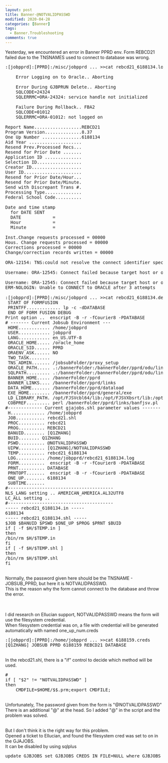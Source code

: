 ```yaml
---
layout: post
title: Banner-@NOTVALIDPASSWD
modified: 2020-04-28
categories: [Banner]  
tags: 
  - Banner.Troubleshooting
comments: true
---
```

Yesterday, we encountered an error in Banner PPRD env.
Form REBCD21 failed due to the TNSNAMES used to connect to database was wrong.

<pre class="prettyprint lang-sql linenums=1 ">
:[jobpprd]:[PPRD]:/misc/jobpprd ... >>cat rebcd21_6188134.log
 
    Error Logging on to Oracle.. Aborting
 
    Error During GJBPRUN Delete.. Aborting
    SQLCODE=24324
    SQLERRMC=ORA-24324: service handle not initialized
                            
    Failure During Rollback.. FBA2
    SQLCODE=01012
    SQLERRMC=ORA-01012: not logged on                                              
 
Report Name..................REBCD21                       
Program Version..............8.37     
One Up Number ...............6188134                       
Aid Year ....................    
Resend Prev.Processed Recs... 
Resend for Prior Date .......           
Application ID ..............                              
Selection ID.................                              
Creator ID...................                              
User ID......................                              
Resend for Prior Date/Hour...  
Resend for Prior Date/Minute.  
Send with Discrepant Trans #.  
Processing Type..............     
Federal School Code..........      
 
Date and time stamp 
  for DATE SENT     
  DATE            =            
  Hour            =   
  Minute          =   
 
Inst.Change requests processed = 00000
Hous. Change requests processed = 00000
Corrections processed = 00000
Change/correction records written = 00000
 
ORA-12154: TNS:could not resolve the connect identifier specified
    
Username: ORA-12545: Connect failed because target host or object does not exist

Username: ORA-12545: Connect failed because target host or object does not exist
ERM-NOLOGIN: Unable to CONNECT to ORACLE after 3 attempts

:[jobpprd]:[PPRD]:/misc/jobpprd ... >>cat rebcd21_6188134.debug 
 START OF FORMFUSION 
 PRINTFF............. lp -c -dDATABASE
 END OF FORM FUSION DEBUG
Print option ..  enscript -B -r -fCourier8 -PDATABASE   
# ------- Current Jobsub Environment ---
 HOME............ /home/jobpprd
 USER............ jobpprd
 LANG............ en_US.UTF-8
 ORACLE_HOME..... /oracle_home
 ORACLE_SID...... PPRD
 ORAENV_ASK...... NO
 TWO_TASK........ 
 TNS_ADMIN....... /jobsubFolder/proxy_setup
 ORACLE_PATH..... .:/bannerFolder:/bannerFolder/pprd/odu/links:/home/jobpprd:/bannerFolder/pprd/charfmx:/bannerFolder/pprd/links:/bannerFolder/pprd/admin:/bannerFolder/pprd/admin/v6/oratools
 SQLPATH......... .:/bannerFolder:/bannerFolder/pprd/odu/links:/home/jobpprd:/bannerFolder/pprd/charfmx:/bannerFolder/pprd/links:/bannerFolder/pprd/admin:/bannerFolder/pprd/admin/v6/oratools
 BANNER_HOME..... /bannerFolder/pprd
 BANNER_LINKS.... /bannerFolder/pprd/links
 DATA_HOME....... /bannerFolder/pprd/dataload
 EXE_HOME........ /bannerFolder/pprd/general/exe
 LD_LIBRARY_PATH. /opt/FJSVcbl64/lib:/opt/FJSVXbsrt/lib:/opt/FJSVXmeft/lib:/oracle_home/lib32:/oracle_home/lib:/usr/local/microfocus/cobol51/lib:/bannerFolder/pprd/general/exe:/usr/local/lib:/usr/lib
 COBPREF......... perl /bannerFolder/pprd/links/banfjsv.pl
#------------- Current gjajobs.shl parameter values -------
 H............. /home/jobpprd
 JOB........... rebcd21.shl
 PROC.......... rebcd21
 PROG.......... REBCD21
 BANUID........ [Q1ZHANG]
 BUID........ Q1ZHANG
 PSWD.......... @NOTVALIDPASSWD
 UIPW.......... [Q1ZHANG]/NOTVALIDPASSWD
 TEMP.......... rebcd21_6188134
 LOG........... /home/jobpprd/rebcd21_6188134.log
 FORM..........  enscript -B -r -fCourier8 -PDATABASE 
 PRNT.......... DATABASE
 PRNTOPT.......  enscript -B -r -fCourier8 -PDATABASE   
 ONE_UP........ 6188134
 SUBTIME....... 
#----------------------------------------
NLS_LANG setting .. AMERICAN_AMERICA.AL32UTF8
LC_ALL setting .. 
#----------------------------------------
----- rebcd21_6188134.in -----
6188134
----- rebcd21_6188134.shl -----
$JOB $BANUID $PSWD $ONE_UP $PROG $PRNT $BUID
if [ -f $H/$TEMP.in ]
then
/bin/rm $H/$TEMP.in
fi
if [ -f $H/$TEMP.shl ]
then
/bin/rm $H/$TEMP.shl
fi
</pre>

<br>Normally, the password given here should be the TNSNAME - JOBSUB_PPRD, but here it is NOTVALIDPASSWD.
<br>This is the reason why the form cannot connect to the database and throw the error.

<br>
<br>I did research on Ellucian support, NOTVALIDPASSWD means the form will use the filesystem credential.
<br>When filesystem credential was on, a file with credential will be generated automatically with named one_up_num.creds 

<pre class="prettyprint lang-sql linenums=1 ">
:[jobpprd]:[PPRD]:/home/jobpprd ... >>cat 6188159.creds
[Q1ZHANG] JOBSUB_PPRD 6188159 REBCD21 DATABASE
</pre>

<br>In the rebcd21.shl, there is a "if" control to decide which method will be used.
<pre class="prettyprint lang-sql linenums=1 ">
#
if [ "$2" != "NOTVALIDPASSWD" ]
then
    CMDFILE=$HOME/$$.prm;export CMDFILE;
</pre>

<br>Unfortunately, The password given from the form is "@NOTVALIDPASSWD"
<br>There is an additional "@" at the head. So I added "@" in the script and the problem was solved.

<br>But I don't think it is the right way for this problem.
<br>Opened a ticket to Ellucian, and found the filesystem cred was set to on in the GJAJOBS.
<br>It can be disabled by using sqlplus 
<pre class="prettyprint lang-sql linenums=1 ">
update GJBJOBS set GJBJOBS_CREDS_IN_FILE=NULL where GJBJOBS_CREDS_IN_FILE='Y';
</pre>